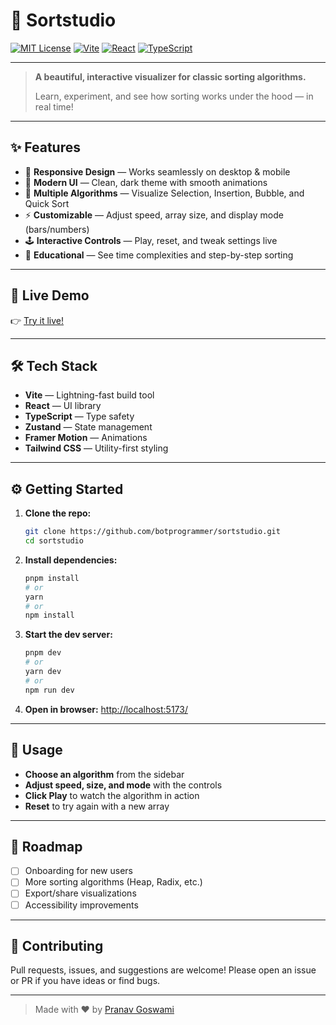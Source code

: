 # 🚦 Sortstudio

[![MIT License](https://img.shields.io/badge/license-MIT-blue.svg)](LICENSE)
[![Vite](https://img.shields.io/badge/built%20with-vite-646CFF.svg?logo=vite&logoColor=white)](https://vitejs.dev/)
[![React](https://img.shields.io/badge/react-18.x-61DAFB?logo=react&logoColor=white)](https://react.dev/)
[![TypeScript](https://img.shields.io/badge/typescript-5.x-3178C6?logo=typescript&logoColor=white)](https://www.typescriptlang.org/)

---

> **A beautiful, interactive visualizer for classic sorting algorithms.**
>
> Learn, experiment, and see how sorting works under the hood — in real time!

---

## ✨ Features

- 📱 **Responsive Design** — Works seamlessly on desktop & mobile
- 🎨 **Modern UI** — Clean, dark theme with smooth animations
- 🔢 **Multiple Algorithms** — Visualize Selection, Insertion, Bubble, and Quick Sort
- ⚡ **Customizable** — Adjust speed, array size, and display mode (bars/numbers)
- 🕹️ **Interactive Controls** — Play, reset, and tweak settings live
- 🧠 **Educational** — See time complexities and step-by-step sorting

---

## 🚀 Live Demo

👉 [Try it live!](http://sortstudio.vercel.app/)

---

## 🛠️ Tech Stack

- **Vite** — Lightning-fast build tool
- **React** — UI library
- **TypeScript** — Type safety
- **Zustand** — State management
- **Framer Motion** — Animations
- **Tailwind CSS** — Utility-first styling

---

## ⚙️ Getting Started

1. **Clone the repo:**
   ```bash
   git clone https://github.com/botprogrammer/sortstudio.git
   cd sortstudio
   ```
2. **Install dependencies:**
   ```bash
   pnpm install
   # or
   yarn
   # or
   npm install
   ```
3. **Start the dev server:**
   ```bash
   pnpm dev
   # or
   yarn dev
   # or
   npm run dev
   ```
4. **Open in browser:**
   [http://localhost:5173/](http://localhost:5173/)

---

## 🧩 Usage

- **Choose an algorithm** from the sidebar
- **Adjust speed, size, and mode** with the controls
- **Click Play** to watch the algorithm in action
- **Reset** to try again with a new array

---

## 📝 Roadmap

- [ ] Onboarding for new users
- [ ] More sorting algorithms (Heap, Radix, etc.)
- [ ] Export/share visualizations
- [ ] Accessibility improvements

---

## 🤝 Contributing

Pull requests, issues, and suggestions are welcome! Please open an issue or PR if you have ideas or find bugs.

---

> Made with ❤️ by [Pranav Goswami](https://github.com/botprogrammer)
